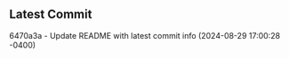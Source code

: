 
## Latest Commit
6470a3a - Update README with latest commit info (2024-08-29 17:00:28 -0400) <Yunxi-Zhou>
